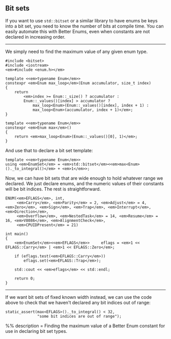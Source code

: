 ## Bit sets

If you want to use `std::bitset` or a similar library to have enums be keys into
a bit set, you need to know the number of bits at compile time. You can easily
automate this with Better Enums, even when constants are not declared in
increasing order.

---

We simply need to find the maximum value of any given enum type.

    #include <bitset>
    #include <iostream>
    <em>#include <enum.h></em>

    template <<em>typename Enum</em>>
    constexpr <em>Enum max_loop</em>(Enum accumulator, size_t index)
    {
        return
            <em>index >= Enum::_size() ? accumulator :
            Enum::_values()[index] > accumulator ?
                max_loop<Enum>(Enum::_values()[index], index + 1) :
                max_loop<Enum>(accumulator, index + 1)</em>;
    }

    template <<em>typename Enum</em>>
    constexpr <em>Enum max</em>()
    {
        return <em>max_loop<Enum>(Enum::_values()[0], 1)</em>;
    }

And use that to declare a bit set template:

    template <<em>typename Enum</em>>
    using <em>EnumSet</em> = <em>std::bitset</em><<em>max<Enum>()._to_integral()</em> + <em>1</em>>;

Now, we can have bit sets that are wide enough to hold whatever range we
declared. We just declare enums, and the numeric values of their constants will
be bit indices. The rest is straightforward.

    ENUM(<em>EFLAGS</em>, int,
         <em>Carry</em>, <em>Parity</em> = 2, <em>Adjust</em> = 4, <em>Zero</em>, <em>Sign</em>, <em>Trap</em>, <em>Interrupt</em>, <em>Direction</em>,
         <em>Overflow</em>, <em>NestedTask</em> = 14, <em>Resume</em> = 16, <em>V8086</em>, <em>AlignmentCheck</em>,
         <em>CPUIDPresent</em> = 21)

    int main()
    {
        <em>EnumSet</em><<em>EFLAGS</em>>     eflags = <em>1 << EFLAGS::Carry</em> | <em>1 << EFLAGS::Zero</em>;

        if (eflags.test(<em>EFLAGS::Carry</em>))
            eflags.set(<em>EFLAGS::Trap</em>);

        std::cout << <em>eflags</em> << std::endl;

        return 0;
    }

---

If we want bit sets of fixed known width instead, we can use the code above to
check that we haven't declared any bit indices out of range:

~~~comment
static_assert(max<EFLAGS>()._to_integral() < 32,
              "some bit indices are out of range");
~~~

%% description = Finding the maximum value of a Better Enum constant for use in
declaring bit set types.
